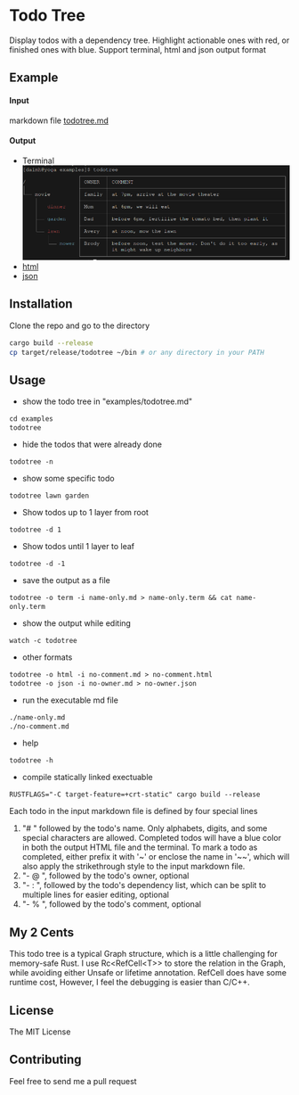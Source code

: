 # Todo Tree

Display todos with a dependency tree. Highlight actionable ones with red, or finished ones with blue. Support terminal, html and json output format

## Example 
#### Input 
markdown file [todotree.md](examples/todotree.md) 

#### Output
- Terminal
![terminal](examples/todotree.png "Title")
- [html](https://htmlpreview.github.io/?https://raw.githubusercontent.com/daimh/todotree/refs/heads/master/examples/output/todotree.html)
- [json](examples/output/todotree.json)


## Installation

Clone the repo and go to the directory
```sh
cargo build --release
cp target/release/todotree ~/bin # or any directory in your PATH
```

## Usage
- show the todo tree in "examples/todotree.md"
```
cd examples
todotree 
```

- hide the todos that were already done
```
todotree -n
```

- show some specific todo
```
todotree lawn garden
```

- Show todos up to 1 layer from root
```
todotree -d 1
```

- Show todos until 1 layer to leaf
```
todotree -d -1
```

- save the output as a file
```
todotree -o term -i name-only.md > name-only.term && cat name-only.term
```

- show the output while editing
```
watch -c todotree
```

- other formats
```
todotree -o html -i no-comment.md > no-comment.html
todotree -o json -i no-owner.md > no-owner.json
```

- run the executable md file
```
./name-only.md
./no-comment.md
```

- help
```
todotree -h
```

- compile statically linked exectuable
```
RUSTFLAGS="-C target-feature=+crt-static" cargo build --release
```

Each todo in the input markdown file is defined by four special lines
1. "# " followed by the todo's name. Only alphabets, digits, and some special characters are allowed. Completed todos will have a blue color in both the output HTML file and the terminal. To mark a todo as completed, either prefix it with '~' or enclose the name in '\~\~', which will also apply the strikethrough style to the input markdown file.
1. "- @ ", followed by the todo's owner, optional
1. "- : ", followed by the todo's dependency list, which can be split to multiple lines for easier editing, optional
1. "- % ", followed by the todo's comment, optional

## My 2 Cents
This todo tree is a typical Graph structure, which is a little challenging for memory-safe Rust. I use Rc\<RefCell\<T>> to store the relation in the Graph, while avoiding either Unsafe or lifetime annotation. RefCell does have some runtime cost, However, I feel the debugging is easier than C/C++.

## License
The MIT License

## Contributing
Feel free to send me a pull request

